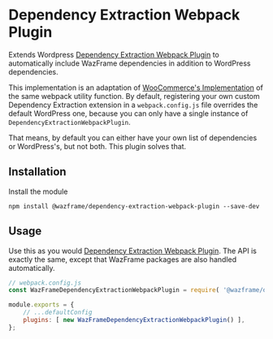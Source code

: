# Dependency Extraction Webpack Plugin

Extends Wordpress [Dependency Extraction Webpack Plugin](https://github.com/WordPress/gutenberg/tree/master/packages/dependency-extraction-webpack-plugin) to automatically include WazFrame dependencies in addition to WordPress dependencies.

This implementation is an adaptation of [WooCommerce's Implementation](https://github.com/woocommerce/woocommerce-admin/tree/main/packages/dependency-extraction-webpack-plugin) of the same webpack utility function. By default, registering your own custom Dependency Extraction extension in a `webpack.config.js` file
overrides the default WordPress one, because you can only have a single instance of `DependencyExtractionWebpackPlugin`. 

That means, by default you can either have your own list of dependencies or WordPress's, but not both. This plugin solves that.

## Installation

Install the module

```
npm install @wazframe/dependency-extraction-webpack-plugin --save-dev
```

## Usage

Use this as you would [Dependency Extraction Webpack Plugin](https://github.com/WordPress/gutenberg/tree/master/packages/dependency-extraction-webpack-plugin). The API is exactly the same, except that WazFrame packages are also handled automatically.

```js
// webpack.config.js
const WazFrameDependencyExtractionWebpackPlugin = require( '@wazframe/dependency-extraction-webpack-plugin' );

module.exports = {
	// ...defaultConfig
	plugins: [ new WazFrameDependencyExtractionWebpackPlugin() ],
};
```
